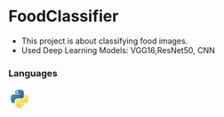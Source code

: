 # FoodClassifier

- This project is about classifying food images.
- Used Deep Learning Models: VGG16,ResNet50, CNN


<h3 align="left">Languages</h3>
<img src="https://raw.githubusercontent.com/devicons/devicon/master/icons/python/python-original.svg" alt="python" width="40" height="40"/> </a> <a href="https://pytorch.org/" target="_blank" rel="noreferrer"> 
